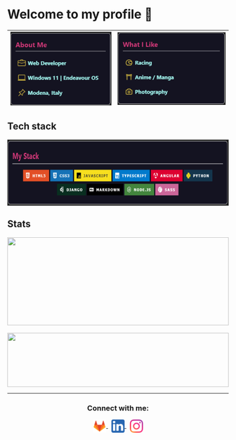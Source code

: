 # Welcome to my profile 👋
![about-me](/assets/about-me.png)  |  ![what-i-like](/assets/what-i-like.png)
|---|---|

## Tech stack
<img height=150 align="center" src="assets/tech-stack.png" />

## Stats

<a href="https://github-readme-stats.vercel.app/api?username=savgry&show_icons=true&theme=radical">
  <img height=200 width="100%" align="center" src="https://github-readme-stats.vercel.app/api?username=savgry&show_icons=true&theme=radical" />
</a>
&nbsp;
<a href="https://spotify-recently-played-readme.vercel.app/api?user=savgry&count=1">
  <img height=123 width="100%" align="center" src="https://spotify-recently-played-readme.vercel.app/api?user=savgry&count=1" />
</a>
<br>

---

<h3 align="center">Connect with me:</h3>
<div class="img-container" align="center">
    <a href="https://gitlab.com/savini_rs" target="_blank">
        <img align="center" 
            src="assets/gitlab-logo.png" alt="Gitlab" 
            height="30"
            width="30" />
    </a>
    &nbsp;
    <a href="https://www.linkedin.com/in/rudy-savini/?locale=en_US" target="_blank">
        <img align="center" 
            src="assets/linkedin-logo.png" alt="LinkedIn" 
            height="30" 
            width="30" />
    </a>
    &nbsp;
    <a href="https://www.instagram.com/savini_rs/" target="_blank">
        <img align="center" 
            src="assets/insta-logo.png" alt="Instagram" 
            height="30" 
            width="30" />
    </a>
</div>
